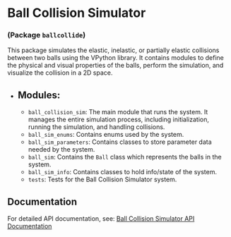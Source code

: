 
# Ball Collision Simulator
### (Package `ballcollide`)

This package simulates the elastic, inelastic, or partially elastic collisions between two balls using the VPython library. It contains modules to define the physical and visual properties of the balls, perform the simulation, and visualize the collision in a 2D space.

- ## Modules:
    * `ball_collision_sim`: The main module that runs the system. It manages the entire simulation process, including initialization, running the simulation, and handling collisions.
    * `ball_sim_enums`: Contains enums used by the system.
    * `ball_sim_parameters`: Contains classes to store parameter data needed by the system.
    * `ball_sim`: Contains the `Ball` class which represents the balls in the system.
    * `ball_sim_info`: Contains classes to hold info/state of the system.
    * `tests`: Tests for the Ball Collision Simulator system.

## Documentation
For detailed API documentation, see:
[Ball Collision Simulator API Documentation](https://jim-tooker.github.io/ballcollide/docs/ballcollide/index.html)
